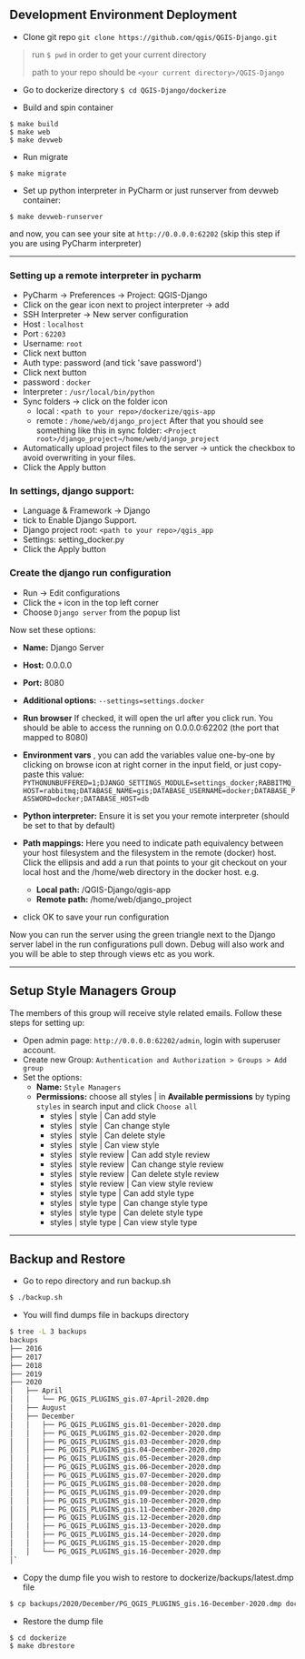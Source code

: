 ## Development Environment Deployment

- Clone git repo `git clone https://github.com/qgis/QGIS-Django.git`
> run `$ pwd` in order to get your current directory
>
> path to your repo should be `<your current directory>/QGIS-Django `
- Go to dockerize directory
`$ cd QGIS-Django/dockerize`

- Build and spin container
```
$ make build
$ make web
$ make devweb
```

- Run migrate
```
$ make migrate
```

- Set up python interpreter in PyCharm or just runserver from devweb container:
```
$ make devweb-runserver
```
and now, you can see your site at `http://0.0.0.0:62202` (skip this step if you are using PyCharm interpreter)

---

### Setting up a remote interpreter in pycharm
- PyCharm -> Preferences -> Project: QGIS-Django
- Click on the gear icon next to project interpreter -> add
- SSH Interpreter -> New server configuration
- Host : `localhost`
- Port : `62203`
- Username: `root`
- Click next button
- Auth type: password (and tick 'save password')
- Click next button
- password : `docker`
- Interpreter : ``/usr/local/bin/python``
- Sync folders -> click on the folder icon
  - local : `<path to your repo>/dockerize/qgis-app`
  - remote : `/home/web/django_project`
  After that you should see something like this in sync folder:
   `<Project root>/django_project→/home/web/django_project`
- Automatically upload project files to the server -> untick the checkbox to avoid overwriting in your files.
- Click the Apply button


### In settings, django support:

- Language & Framework -> Django
- tick to Enable Django Support.
- Django project root: ``<path to your repo>/qgis_app``
- Settings: setting_docker.py
- Click the Apply button


### Create the django run configuration

- Run -> Edit configurations
- Click the `+` icon in the top left corner
- Choose ``Django server`` from the popup list

Now set these options:

* **Name:** Django Server
* **Host:** 0.0.0.0
* **Port:** 8080
* **Additional options:** ``--settings=settings.docker``
* **Run browser** If checked, it will open the url after you click run. You should be able to access the running on 0.0.0.0:62202 (the port that mapped to 8080)

* **Environment vars** , you can add the variables value one-by-one by clicking on browse icon at right corner in the input field, or just copy-paste this value:
`PYTHONUNBUFFERED=1;DJANGO_SETTINGS_MODULE=settings_docker;RABBITMQ_HOST=rabbitmq;DATABASE_NAME=gis;DATABASE_USERNAME=docker;DATABASE_PASSWORD=docker;DATABASE_HOST=db`
* **Python interpreter:** Ensure it is set you your remote interpreter (should be
  set to that by default)

* **Path mappings:** Here you need to indicate path equivalency between your host
  filesystem and the filesystem in the remote (docker) host. Click the ellipsis
  and add a run that points to your git checkout on your local host and the
  /home/web directory in the docker host. e.g.
  * **Local path:** <path to your git repo>/QGIS-Django/qgis-app
  * **Remote path:** /home/web/django_project
* click OK to save your run configuration

Now you can run the server using the green triangle next to the Django server
label in the run configurations pull down. Debug will also work and you will be
able to step through views etc as you work.

---
## Setup Style Managers Group

The members of this group will receive style related emails.
Follow these steps for setting up:
- Open admin page: `http://0.0.0.0:62202/admin`, login with superuser account.
- Create new Group: `Authentication and Authorization > Groups > Add group`
- Set the options:
  - **Name:** `Style Managers`
  - **Permissions:** 
    choose all styles | in **Available permissions** by typing `styles` in search input and click `Choose all`
    - styles | style | Can add style
    - styles | style | Can change style
    - styles | style | Can delete style
    - styles | style | Can view style
    - styles | style review | Can add style review
    - styles | style review | Can change style review
    - styles | style review | Can delete style review
    - styles | style review | Can view style review
    - styles | style type | Can add style type
    - styles | style type | Can change style type
    - styles | style type | Can delete style type
    - styles | style type | Can view style type
  
---
## Backup and Restore

- Go to repo directory and run backup.sh
```bash
$ ./backup.sh
```
- You will find dumps file in backups directory 
```bash
$ tree -L 3 backups
backups
├── 2016
├── 2017
├── 2018
├── 2019
├── 2020
│   ├── April
│   │   └── PG_QGIS_PLUGINS_gis.07-April-2020.dmp
│   ├── August
│   ├── December
│   │   ├── PG_QGIS_PLUGINS_gis.01-December-2020.dmp
│   │   ├── PG_QGIS_PLUGINS_gis.02-December-2020.dmp
│   │   ├── PG_QGIS_PLUGINS_gis.03-December-2020.dmp
│   │   ├── PG_QGIS_PLUGINS_gis.04-December-2020.dmp
│   │   ├── PG_QGIS_PLUGINS_gis.05-December-2020.dmp
│   │   ├── PG_QGIS_PLUGINS_gis.06-December-2020.dmp
│   │   ├── PG_QGIS_PLUGINS_gis.07-December-2020.dmp
│   │   ├── PG_QGIS_PLUGINS_gis.08-December-2020.dmp
│   │   ├── PG_QGIS_PLUGINS_gis.09-December-2020.dmp
│   │   ├── PG_QGIS_PLUGINS_gis.10-December-2020.dmp
│   │   ├── PG_QGIS_PLUGINS_gis.11-December-2020.dmp
│   │   ├── PG_QGIS_PLUGINS_gis.12-December-2020.dmp
│   │   ├── PG_QGIS_PLUGINS_gis.13-December-2020.dmp
│   │   ├── PG_QGIS_PLUGINS_gis.14-December-2020.dmp
│   │   ├── PG_QGIS_PLUGINS_gis.15-December-2020.dmp
│   │   └── PG_QGIS_PLUGINS_gis.16-December-2020.dmp
│`
```

- Copy the dump file you wish to restore to dockerize/backups/latest.dmp file 
```bash
$ cp backups/2020/December/PG_QGIS_PLUGINS_gis.16-December-2020.dmp dockerize/backups/latest.dmp
```

- Restore the dump file
```bash
$ cd dockerize
$ make dbrestore
```